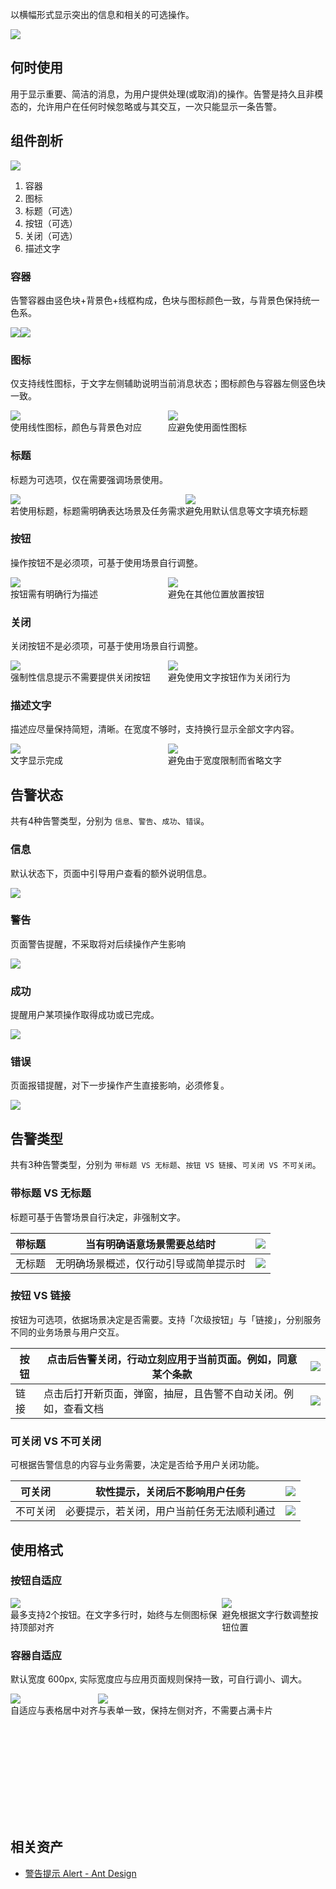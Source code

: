 以横幅形式显示突出的信息和相关的可选操作。

![](https://mdn.alipayobjects.com/oceanbase_design/afts/img/3jjcQ6Q0uIIAAAAAAAAAAAAADv3-AQBr/original)

## 何时使用

用于显示重要、简洁的消息，为用户提供处理(或取消)的操作。告警是持久且非模态的，允许用户在任何时候忽略或与其交互，一次只能显示一条告警。

## 组件剖析

![](https://mdn.alipayobjects.com/oceanbase_design/afts/img/uWojT6FSMFAAAAAAAAAAAAAADv3-AQBr/original)

1. 容器
2. 图标
3. 标题（可选）
4. 按钮（可选）
5. 关闭（可选）
6. 描述文字

### 容器

告警容器由竖色块+背景色+线框构成，色块与图标颜色一致，与背景色保持统一色系。

<div style="display: flex">
  <div>
    <img src="https://mdn.alipayobjects.com/oceanbase_design/afts/img/AkJHRo5qq1EAAAAAAAAAAAAADv3-AQBr/original" />
    <div class="image-description-center"></div>
  </div>
  <div>
    <img src="https://mdn.alipayobjects.com/oceanbase_design/afts/img/AUBqQK8YE1sAAAAAAAAAAAAADv3-AQBr/original" />
    <div class="image-description-center"></div>
  </div>
</div>

### 图标

仅支持线性图标，于文字左侧辅助说明当前消息状态；图标颜色与容器左侧竖色块一致。

<div style="display: flex">
  <div style="width: 50%">
    <img src="https://mdn.alipayobjects.com/oceanbase_design/afts/img/Wf8pSKgj-IoAAAAAAAAAAAAADv3-AQBr/original" />
    <div class="image-description">使用线性图标，颜色与背景色对应</div>
  </div>
  <div style="width: 50%">
    <img src="https://mdn.alipayobjects.com/oceanbase_design/afts/img/9TWkQ4Ey51MAAAAAAAAAAAAADv3-AQBr/original" />
    <div class="image-description">应避免使用面性图标</div>
  </div>
</div>

### 标题

标题为可选项，仅在需要强调场景使用。

<div style="display: flex">
  <div>
    <img src="https://mdn.alipayobjects.com/oceanbase_design/afts/img/4OVsRJwlRrcAAAAAAAAAAAAADv3-AQBr/original" />
    <div class="image-description">若使用标题，标题需明确表达场景及任务需求</div>
  </div>
  <div>
    <img src="https://mdn.alipayobjects.com/oceanbase_design/afts/img/-P8uRJlFY4QAAAAAAAAAAAAADv3-AQBr/original" />
    <div class="image-description">避免用默认信息等文字填充标题</div>
  </div>
</div>

### 按钮

操作按钮不是必须项，可基于使用场景自行调整。

<div style="display: flex">
  <div style="width: 50%">
    <img src="https://mdn.alipayobjects.com/oceanbase_design/afts/img/0AEJRpNcdyQAAAAAAAAAAAAADv3-AQBr/original" />
    <div class="image-description">按钮需有明确行为描述</div>
  </div>
  <div style="width: 50%">
    <img src="https://mdn.alipayobjects.com/oceanbase_design/afts/img/82-EQ7wiDYUAAAAAAAAAAAAADv3-AQBr/original" />
    <div class="image-description">避免在其他位置放置按钮</div>
  </div>
</div>

### 关闭

关闭按钮不是必须项，可基于使用场景自行调整。

<div style="display: flex">
  <div style="width: 50%">
    <img src="https://mdn.alipayobjects.com/oceanbase_design/afts/img/YMq4TKMqvgwAAAAAAAAAAAAADv3-AQBr/original" />
    <div class="image-description">强制性信息提示不需要提供关闭按钮</div>
  </div>
  <div style="width: 50%">
    <img src="https://mdn.alipayobjects.com/oceanbase_design/afts/img/sDM8Q68VvDMAAAAAAAAAAAAADv3-AQBr/original" />
    <div class="image-description">避免使用文字按钮作为关闭行为</div>
  </div>
</div>

### 描述文字

描述应尽量保持简短，清晰。在宽度不够时，支持换行显示全部文字内容。

<div style="display: flex">
  <div style="width: 50%">
    <img src="https://mdn.alipayobjects.com/oceanbase_design/afts/img/2WguRqVzI6IAAAAAAAAAAAAADv3-AQBr/original" />
    <div class="image-description">文字显示完成</div>
  </div>
  <div style="width: 50%">
    <img src="https://mdn.alipayobjects.com/oceanbase_design/afts/img/_HupQrXrBqoAAAAAAAAAAAAADv3-AQBr/original" />
    <div class="image-description">避免由于宽度限制而省略文字</div>
  </div>
</div>

## 告警状态

共有4种告警类型，分别为 `信息`、`警告`、`成功`、`错误`。

### 信息

默认状态下，页面中引导用户查看的额外说明信息。

![](https://mdn.alipayobjects.com/oceanbase_design/afts/img/0bnbS6U9fMcAAAAAAAAAAAAADv3-AQBr/original)

### 警告

页面警告提醒，不采取将对后续操作产生影响

![](https://mdn.alipayobjects.com/oceanbase_design/afts/img/svt2QrQ7IbkAAAAAAAAAAAAADv3-AQBr/original)

### 成功

提醒用户某项操作取得成功或已完成。

![](https://mdn.alipayobjects.com/oceanbase_design/afts/img/eac3R4hR8uQAAAAAAAAAAAAADv3-AQBr/original)

### 错误

页面报错提醒，对下一步操作产生直接影响，必须修复。

![](https://mdn.alipayobjects.com/oceanbase_design/afts/img/zOkWSaDPx68AAAAAAAAAAAAADv3-AQBr/original)

## 告警类型

共有3种告警类型，分别为 `带标题 VS 无标题`、`按钮 VS 链接`、`可关闭 VS 不可关闭`。

### 带标题 VS 无标题

标题可基于告警场景自行决定，非强制文字。

| 带标题 | 当有明确语意场景需要总结时 | ![](https://mdn.alipayobjects.com/oceanbase_design/afts/img/-6t4TIFulvgAAAAAAAAAAAAADv3-AQBr/original) |
| --- | --- | --- |
| 无标题 | 无明确场景概述，仅行动引导或简单提示时 | ![](https://mdn.alipayobjects.com/oceanbase_design/afts/img/vyB6SqC44xAAAAAAAAAAAAAADv3-AQBr/original) |

### 按钮 VS 链接

按钮为可选项，依据场景决定是否需要。支持「次级按钮」与「链接」，分别服务不同的业务场景与用户交互。

| 按钮 | 点击后告警关闭，行动立刻应用于当前页面。例如，同意某个条款 | ![](https://mdn.alipayobjects.com/oceanbase_design/afts/img/UI-rTaYXEgoAAAAAAAAAAAAADv3-AQBr/original) |
| --- | --- | --- |
| 链接 | 点击后打开新页面，弹窗，抽屉，且告警不自动关闭。例如，查看文档 | ![](https://mdn.alipayobjects.com/oceanbase_design/afts/img/liVERo_VoeMAAAAAAAAAAAAADv3-AQBr/original) |

### 可关闭 VS 不可关闭

可根据告警信息的内容与业务需要，决定是否给予用户关闭功能。

| 可关闭 | 软性提示，关闭后不影响用户任务 | ![](https://mdn.alipayobjects.com/oceanbase_design/afts/img/gW3NSZSzHJcAAAAAAAAAAAAADv3-AQBr/original) |
| --- | --- | --- |
| 不可关闭 | 必要提示，若关闭，用户当前任务无法顺利通过 | ![](https://mdn.alipayobjects.com/oceanbase_design/afts/img/ZJPCRLaGS2cAAAAAAAAAAAAADv3-AQBr/original) |

## 使用格式

### 按钮自适应

<div style="display: flex">
  <div>
    <img src="https://mdn.alipayobjects.com/oceanbase_design/afts/img/KDF9Q4KJk6kAAAAAAAAAAAAADv3-AQBr/original" />
    <div class="image-description">最多支持2个按钮。在文字多行时，始终与左侧图标保持顶部对齐</div>
  </div>
  <div>
    <img src="https://mdn.alipayobjects.com/oceanbase_design/afts/img/jk_-RbwTD88AAAAAAAAAAAAADv3-AQBr/original" />
    <div class="image-description">避免根据文字行数调整按钮位置</div>
  </div>
</div>

### 容器自适应

默认宽度 600px, 实际宽度应与应用页面规则保持一致，可自行调小、调大。

<div style="display: flex; height: 200px">
  <div>
    <img src="https://mdn.alipayobjects.com/oceanbase_design/afts/img/O8SCT5suEtIAAAAAAAAAAAAADv3-AQBr/original" />
    <div class="image-description-center">自适应与表格居中对齐</div>
  </div>
  <div>
    <img src="https://mdn.alipayobjects.com/oceanbase_design/afts/img/tCbxTY-OjxIAAAAAAAAAAAAADv3-AQBr/original" />
    <div class="image-description-center">与表单一致，保持左侧对齐，不需要占满卡片</div>
  </div>
</div>

## 相关资产

- [警告提示 Alert - Ant Design](https://ant.design/components/alert-cn)
